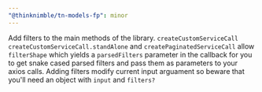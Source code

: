 ```yaml
---
"@thinknimble/tn-models-fp": minor
---
```


Add filters to the main methods of the library. `createCustomServiceCall` `createCustomServiceCall.standAlone` and `createPaginatedServiceCall` allow `filterShape` which yields a `parsedFilters` parameter in the callback for you to get snake cased parsed filters and pass them as parameters to your axios calls. Adding filters modify current input arguament so beware that you'll need an object with `input` and `filters?`
